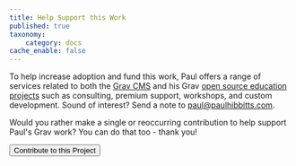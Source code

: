 ```yaml
---
title: Help Support this Work
published: true
taxonomy:
    category: docs
cache_enable: false
---
```


To help increase adoption and fund this work, Paul offers a range of services related to both the [Grav CMS](https://getgrav.org/) and his Grav [open source education projects](https://github.com/hibbitts-design) such as consulting, premium support, workshops, and custom development. Sound of interest? Send a note to [paul@paulhibbitts.com](mailto:paul@paulhibbitts.com).  

Would you rather make a single or reoccurring contribution to help support Paul's Grav work? You can do that too - thank you!

<form action="https://www.paypal.com/cgi-bin/webscr" method="post" target="_top">
<input type="hidden" name="cmd" value="_s-xclick">
<input type="hidden" name="hosted_button_id" value="5RZ784EKKSZPN">
<input type="submit" value="Contribute to this Project" name="submit1" alt="PayPal - The safer, easier way to pay online!" class="button">
</form>
